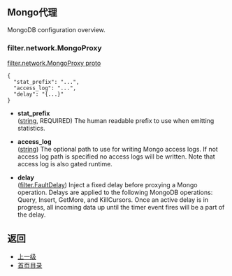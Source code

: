 ## Mongo代理

MongoDB configuration overview.

### filter.network.MongoProxy
[filter.network.MongoProxy proto]()

```
{
  "stat_prefix": "...",
  "access_log": "...",
  "delay": "{...}"
}
```
- **stat_prefix**<br />
	([string](https://developers.google.com/protocol-buffers/docs/proto#scalar), REQUIRED) The human readable prefix to use when emitting statistics.

- **access_log**<br />
	([string](https://developers.google.com/protocol-buffers/docs/proto#scalar)) The optional path to use for writing Mongo access logs. If not access log path is specified no access logs will be written. Note that access log is also gated runtime.

- **delay**<br />
	([filter.FaultDelay](#)) Inject a fixed delay before proxying a Mongo operation. Delays are applied to the following MongoDB operations: Query, Insert, GetMore, and KillCursors. Once an active delay is in progress, all incoming data up until the timer event fires will be a part of the delay.


## 返回
- [上一级](../Networkfilters.md)
- [首页目录](../../../README.md)

